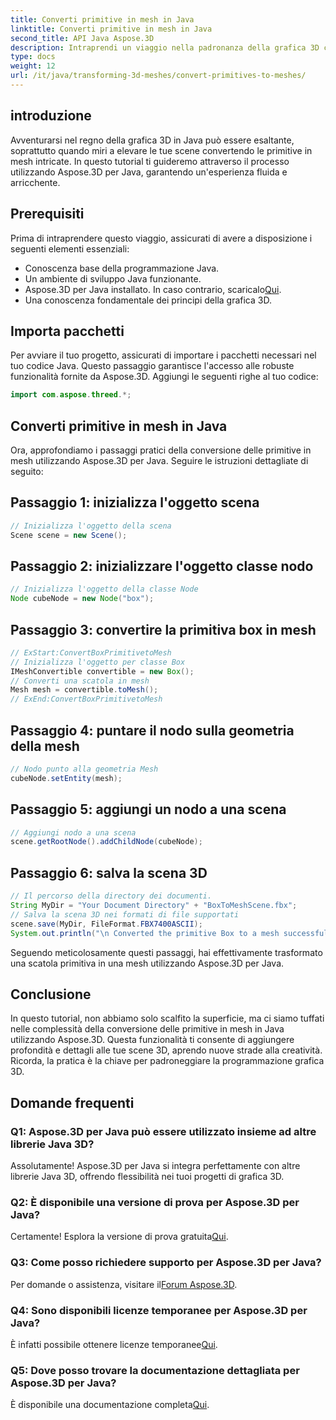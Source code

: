 ```yaml
---
title: Converti primitive in mesh in Java
linktitle: Converti primitive in mesh in Java
second_title: API Java Aspose.3D
description: Intraprendi un viaggio nella padronanza della grafica 3D con Aspose.3D per Java converti senza sforzo le primitive in mesh affascinanti. Migliora la tua esperienza di codifica adesso!
type: docs
weight: 12
url: /it/java/transforming-3d-meshes/convert-primitives-to-meshes/
---
```

## introduzione
Avventurarsi nel regno della grafica 3D in Java può essere esaltante, soprattutto quando miri a elevare le tue scene convertendo le primitive in mesh intricate. In questo tutorial ti guideremo attraverso il processo utilizzando Aspose.3D per Java, garantendo un'esperienza fluida e arricchente.
## Prerequisiti
Prima di intraprendere questo viaggio, assicurati di avere a disposizione i seguenti elementi essenziali:
- Conoscenza base della programmazione Java.
- Un ambiente di sviluppo Java funzionante.
-  Aspose.3D per Java installato. In caso contrario, scaricalo[Qui](https://releases.aspose.com/3d/java/).
- Una conoscenza fondamentale dei principi della grafica 3D.
## Importa pacchetti
Per avviare il tuo progetto, assicurati di importare i pacchetti necessari nel tuo codice Java. Questo passaggio garantisce l'accesso alle robuste funzionalità fornite da Aspose.3D. Aggiungi le seguenti righe al tuo codice:
```java
import com.aspose.threed.*;
```
## Converti primitive in mesh in Java
Ora, approfondiamo i passaggi pratici della conversione delle primitive in mesh utilizzando Aspose.3D per Java. Seguire le istruzioni dettagliate di seguito:
## Passaggio 1: inizializza l'oggetto scena
```java
// Inizializza l'oggetto della scena
Scene scene = new Scene();
```
## Passaggio 2: inizializzare l'oggetto classe nodo
```java
// Inizializza l'oggetto della classe Node
Node cubeNode = new Node("box");
```
## Passaggio 3: convertire la primitiva box in mesh
```java
// ExStart:ConvertBoxPrimitivetoMesh
// Inizializza l'oggetto per classe Box
IMeshConvertible convertible = new Box();
// Converti una scatola in mesh
Mesh mesh = convertible.toMesh();
// ExEnd:ConvertBoxPrimitivetoMesh
```
## Passaggio 4: puntare il nodo sulla geometria della mesh
```java
// Nodo punto alla geometria Mesh
cubeNode.setEntity(mesh);
```
## Passaggio 5: aggiungi un nodo a una scena
```java
// Aggiungi nodo a una scena
scene.getRootNode().addChildNode(cubeNode);
```
## Passaggio 6: salva la scena 3D
```java
// Il percorso della directory dei documenti.
String MyDir = "Your Document Directory" + "BoxToMeshScene.fbx";
// Salva la scena 3D nei formati di file supportati
scene.save(MyDir, FileFormat.FBX7400ASCII);
System.out.println("\n Converted the primitive Box to a mesh successfully.\nFile saved at " + MyDir);
```
Seguendo meticolosamente questi passaggi, hai effettivamente trasformato una scatola primitiva in una mesh utilizzando Aspose.3D per Java.
## Conclusione
In questo tutorial, non abbiamo solo scalfito la superficie, ma ci siamo tuffati nelle complessità della conversione delle primitive in mesh in Java utilizzando Aspose.3D. Questa funzionalità ti consente di aggiungere profondità e dettagli alle tue scene 3D, aprendo nuove strade alla creatività. Ricorda, la pratica è la chiave per padroneggiare la programmazione grafica 3D.
## Domande frequenti
### Q1: Aspose.3D per Java può essere utilizzato insieme ad altre librerie Java 3D?
Assolutamente! Aspose.3D per Java si integra perfettamente con altre librerie Java 3D, offrendo flessibilità nei tuoi progetti di grafica 3D.
### Q2: È disponibile una versione di prova per Aspose.3D per Java?
 Certamente! Esplora la versione di prova gratuita[Qui](https://releases.aspose.com/).
### Q3: Come posso richiedere supporto per Aspose.3D per Java?
 Per domande o assistenza, visitare il[Forum Aspose.3D](https://forum.aspose.com/c/3d/18).
### Q4: Sono disponibili licenze temporanee per Aspose.3D per Java?
 È infatti possibile ottenere licenze temporanee[Qui](https://purchase.aspose.com/temporary-license/).
### Q5: Dove posso trovare la documentazione dettagliata per Aspose.3D per Java?
 È disponibile una documentazione completa[Qui](https://reference.aspose.com/3d/java/).